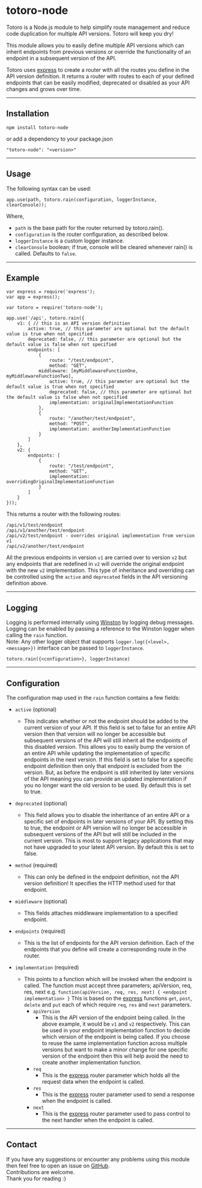 # **totoro-node**



Totoro is a Node.js module to help simplify route management and reduce code duplication for multiple API versions. Totoro will keep you dry!

This module allows you to easily define multiple API versions which can inherit endpoints from previous versions or override the functionality of an endpoint in a subsequent version of the API.

Totoro uses [express](https://expressjs.com/) to create a router with all the routes you define in the API version definition. It returns a router with routes to each of your defined endpoints that can be easily modified, deprecated or disabled as your API changes and grows over time.

----------

## Installation  

    npm install totoro-node

or add a dependency to your package.json  

    "totoro-node": "<version>"


----------
## Usage  
The following syntax can be used:  

    app.use(path, totoro.rain(configuration, loggerInstance, clearConsole));

Where,  
* `path` is the base path for the router returned by totoro.rain().  
* `configuration` is the router configuration, as described below.  
* `loggerInstance` is a custom logger instance.  
* `clearConsole` boolean; if true, console will be cleared whenever rain() is called. Defaults to `false`.  

----------
## Example


    var express = require('express');
    var app = express();

    var totoro = require('totoro-node');

    app.use('/api', totoro.rain({
        v1: { // this is an API version definition
            active: true, // this parameter are optional but the default value is true when not specified
            deprecated: false, // this parameter are optional but the default value is false when not specified
            endpoints: [
                {
                    route: "/test/endpoint",
                    method: "GET",
		        middleware: [myMiddlewareFunctionOne, myMiddlewareFunctionTwo],
                    active: true, // this parameter are optional but the default value is true when not specified
                    deprecated: false, // this parameter are optional but the default value is false when not specified
                    implementation: originalImplementationFunction
                },
                {
                    route: "/another/test/endpoint",
                    method: "POST",
                    implementation: anotherImplementationFunction
                }
            ]
        },
        v2: {
            endpoints: [
                {
                    route: "/test/endpoint",
                    method: "GET",
                    implementation: overridingOriginalImplementationFunction
                }
            ]
        }
    }));

This returns a router with the following routes:

    /api/v1/test/endpoint
    /api/v1/another/test/endpoint
    /api/v2/test/endpoint - overrides original implementation from version v1
    /api/v2/another/test/endpoint

All the previous endpoints in version `v1` are carried over to version `v2` but any endpoints that are redefined in `v2` will override the original endpoint with the new `v2` implementation. This type of inheritance and overriding can be controlled using the `active` and `deprecated` fields in the API versioning definition above.

----------
## Logging  
Logging is performed internally using [Winston](https://www.npmjs.com/package/winston) by logging debug messages. Logging can be enabled by passing a reference to the Winston logger when calling the `rain` function.  
Note: Any other logger object that supports `logger.log({<level>, <message>})` interface can be passed to `loggerInstance`.

    totoro.rain({<configuration>}, loggerInstance)

----------
## Configuration  
The configuration map used in the `rain` function contains a few fields:   

 - `active` (optional)  
	 - This indicates whether or not the endpoint should be added to the current version of your API. If this field is set to false for an entire API version then that version will no longer be accessible but subsequent versions of the API will still inherit all the endpoints of this disabled version. This allows you to easily bump the version of an entire API while updating the implementation of specific endpoints in the next version.
     If this field is set to false for a specific endpoint definition then only that endpoint is excluded from the version. But, as before the endpoint is still inherited by later versions of the API meaning you can provide an updated implementation if you no longer want the old version to be used. By default this is set to true.

 - `deprecated` (optional)  
	 - This field allows you to disable the inheritance of an entire API or a specific set of endpoints in later versions of your API. By setting this to true, the endpoint or API version will no longer be accessible in subsequent versions of the API but will still be included in the current version. This is most to support legacy applications that may not have upgraded to your latest API version. By default this is set to false.

 - `method` (required)  
	- This can only be defined in the endpoint definition, not the API version definition! It specifies the HTTP method used for that endpoint.

- `middleware` (optional)  
	- This fields attaches middleware implementation to a specified endpoint.  

 - `endpoints` (required)  
	- This is the list of endpoints for the API version definition. Each of the endpoints that you define will create a corresponding route in the router.  

 - `implementation` (required)  
	- This points to a function which will be invoked when the endpoint is called. The function must accept three parameters; apiVersion, req, res, next e.g. `function(apiVersion, req, res, next) { <endpoint implementation> }` This is based on the [express](https://expressjs.com/en/guide/routing.html) functions `get`, `post`, `delete` and `put` each of which require `req`, `res` and `next` parameters.  
	    - `apiVersion`  
	        - This is the API version of the endpoint being called. In the above example, it would be `v1` and `v2` respectively. This can be used in your endpoint implementation function to decide which version of the endpoint is being called. If you choose to reuse the same implementation function across multiple versions but want to make a minor change for one specific version of the endpoint then this will help avoid the need to create another implementation function.
	    - `req`
		    - This is the [express](https://expressjs.com/en/guide/routing.html) router parameter which holds all the request data when the endpoint is called.
	    - `res`
		    - This is the [express](https://expressjs.com/en/guide/routing.html) router parameter used to send a response when the endpoint is called.
	    - `next`
		    - This is the [express](https://expressjs.com/en/guide/routing.html) router parameter used to pass control to the next handler when the endpoint is called.

----------
## Contact
If you have any suggestions or encounter any problems using this module then feel free to open an issue on [GitHub](https://github.com/VGJohn/totoro).  
Contributions are welcome.  
Thank you for reading :)

